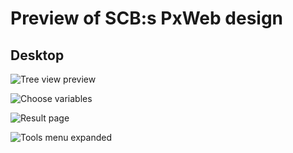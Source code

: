 # Preview of SCB:s PxWeb design

## Desktop

![Tree view preview](https://raw.githubusercontent.com/privatemonkey/pxweb-style/main/previews/desktop-start.png "Tree view")

![Choose variables](https://raw.githubusercontent.com/privatemonkey/pxweb-style/main/previews/desktop-choose-variables.png "Choose variable")

![Result page](https://raw.githubusercontent.com/privatemonkey/pxweb-style/main/previews/desktop-result.png "The results of a variable selection")

![Tools menu expanded](https://raw.githubusercontent.com/privatemonkey/pxweb-style/main/previews/desktop-tools.png "The tools menu expanded")
